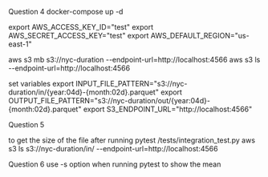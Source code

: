 Question 4
docker-compose up -d

export AWS_ACCESS_KEY_ID="test"
export AWS_SECRET_ACCESS_KEY="test"
export AWS_DEFAULT_REGION="us-east-1"

aws s3 mb s3://nyc-duration --endpoint-url=http://localhost:4566
aws s3 ls --endpoint-url=http://localhost:4566

set variables
export INPUT_FILE_PATTERN="s3://nyc-duration/in/{year:04d}-{month:02d}.parquet"
export OUTPUT_FILE_PATTERN="s3://nyc-duration/out/{year:04d}-{month:02d}.parquet"
export S3_ENDPOINT_URL="http://localhost:4566"

Question 5

to get the size of the file after running pytest /tests/integration_test.py
aws s3 ls s3://nyc-duration/in/ --endpoint-url=http://localhost:4566

Question 6
use -s option when running pytest to show the mean